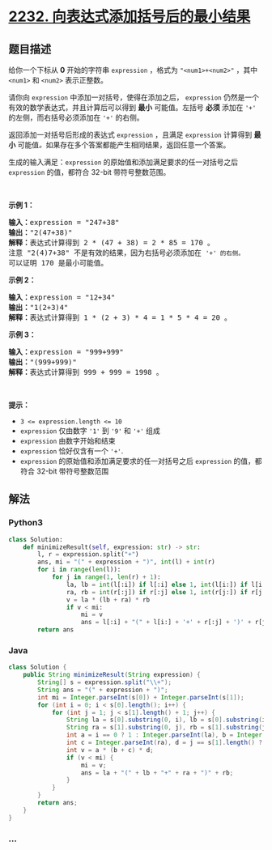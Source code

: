 # [2232. 向表达式添加括号后的最小结果](https://leetcode-cn.com/problems/minimize-result-by-adding-parentheses-to-expression)

## 题目描述

<!-- 这里写题目描述 -->

<p>给你一个下标从 <strong>0</strong> 开始的字符串 <code>expression</code> ，格式为 <code>"&lt;num1&gt;+&lt;num2&gt;"</code> ，其中 <code>&lt;num1&gt;</code> 和 <code>&lt;num2&gt;</code> 表示正整数。</p>

<p>请你向 <code>expression</code> 中添加一对括号，使得在添加之后， <code>expression</code> 仍然是一个有效的数学表达式，并且计算后可以得到 <strong>最小</strong> 可能值。左括号 <strong>必须</strong> 添加在 <code>'+'</code> 的左侧，而右括号必须添加在 <code>'+'</code> 的右侧。</p>

<p>返回添加一对括号后形成的表达式&nbsp;<code>expression</code> ，且满足<em> </em><code>expression</code><em> </em>计算得到 <strong>最小</strong> 可能值<em>。</em>如果存在多个答案都能产生相同结果，返回任意一个答案。</p>

<p>生成的输入满足：<code>expression</code> 的原始值和添加满足要求的任一对括号之后 <code>expression</code> 的值，都符合 32-bit 带符号整数范围。</p>

<p>&nbsp;</p>

<p><strong>示例 1：</strong></p>

<pre><strong>输入：</strong>expression = "247+38"
<strong>输出：</strong>"2(47+38)"
<strong>解释：</strong>表达式计算得到 2 * (47 + 38) = 2 * 85 = 170 。
注意 "2(4)7+38" 不是有效的结果，因为右括号必须添加在 <code>'+' 的右侧。</code>
可以证明 170 是最小可能值。
</pre>

<p><strong>示例 2：</strong></p>

<pre><strong>输入：</strong>expression = "12+34"
<strong>输出：</strong>"1(2+3)4"
<strong>解释：</strong>表达式计算得到 1 * (2 + 3) * 4 = 1 * 5 * 4 = 20 。
</pre>

<p><strong>示例 3：</strong></p>

<pre><strong>输入：</strong>expression = "999+999"
<strong>输出：</strong>"(999+999)"
<strong>解释：</strong>表达式计算得到 999 + 999 = 1998 。
</pre>

<p>&nbsp;</p>

<p><strong>提示：</strong></p>

<ul>
	<li><code>3 &lt;= expression.length &lt;= 10</code></li>
	<li><code>expression</code> 仅由数字 <code>'1'</code> 到 <code>'9'</code> 和 <code>'+'</code> 组成</li>
	<li><code>expression</code> 由数字开始和结束</li>
	<li><code>expression</code> 恰好仅含有一个 <code>'+'</code>.</li>
	<li><code>expression</code> 的原始值和添加满足要求的任一对括号之后 <code>expression</code> 的值，都符合 32-bit 带符号整数范围</li>
</ul>


## 解法

<!-- 这里可写通用的实现逻辑 -->

<!-- tabs:start -->

### **Python3**

<!-- 这里可写当前语言的特殊实现逻辑 -->

```python
class Solution:
    def minimizeResult(self, expression: str) -> str:
        l, r = expression.split("+")
        ans, mi = "(" + expression + ")", int(l) + int(r)
        for i in range(len(l)):
            for j in range(1, len(r) + 1):
                la, lb = int(l[:i]) if l[:i] else 1, int(l[i:]) if l[i:] else 1
                ra, rb = int(r[:j]) if r[:j] else 1, int(r[j:]) if r[j:] else 1
                v = la * (lb + ra) * rb
                if v < mi:
                    mi = v
                    ans = l[:i] + "(" + l[i:] + '+' + r[:j] + ')' + r[j:]
        return ans
```

### **Java**

<!-- 这里可写当前语言的特殊实现逻辑 -->

```java
class Solution {
    public String minimizeResult(String expression) {
        String[] s = expression.split("\\+");
        String ans = "(" + expression + ")";
        int mi = Integer.parseInt(s[0]) + Integer.parseInt(s[1]);
        for (int i = 0; i < s[0].length(); i++) {
            for (int j = 1; j < s[1].length() + 1; j++) {
                String la = s[0].substring(0, i), lb = s[0].substring(i);
                String ra = s[1].substring(0, j), rb = s[1].substring(j);
                int a = i == 0 ? 1 : Integer.parseInt(la), b = Integer.parseInt(lb);
                int c = Integer.parseInt(ra), d = j == s[1].length() ? 1 : Integer.parseInt(rb);
                int v = a * (b + c) * d;
                if (v < mi) {
                    mi = v;
                    ans = la + "(" + lb + "+" + ra + ")" + rb;
                }
            }
        }
        return ans;
    }
}
```

### **...**

```

```

<!-- tabs:end -->

